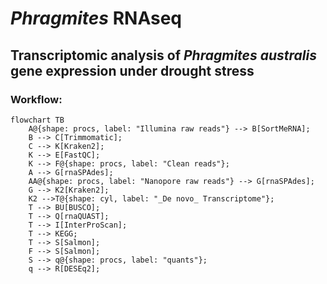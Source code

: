 # _Phragmites_ RNAseq
## Transcriptomic analysis of _Phragmites australis_ gene expression under drought stress

### Workflow:

```mermaid
flowchart TB
    A@{shape: procs, label: "Illumina raw reads"} --> B[SortMeRNA];
    B --> C[Trimmomatic];
    C --> K[Kraken2];
    K --> E[FastQC];
    K --> F@{shape: procs, label: "Clean reads"};
    A --> G[rnaSPAdes];
    AA@{shape: procs, label: "Nanopore raw reads"} --> G[rnaSPAdes];
    G --> K2[Kraken2];
    K2 -->T@{shape: cyl, label: "_De novo_ Transcriptome"};
    T --> BU[BUSCO];
    T --> Q[rnaQUAST];
    T --> I[InterProScan];
    T --> KEGG;  
    T --> S[Salmon];
    F --> S[Salmon];
    S --> q@{shape: procs, label: "quants"};
    q --> R[DESEq2];
```
